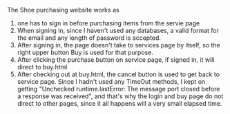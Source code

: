 The Shoe purchasing website works as
1. one has to sign in before purchasing items from the servie page
2. When signing in, since I haven't used any databases, a valid format for the email and any length of password is accepted.
3. After signing in, the page doesn't take to services page by itself, so the right upper button Buy is used for that purpose.
4. After clicking the purchase button on service page, if signed in, it will direct to buy.html
5. After checking out at buy.html, the cancel button is used to get back to service page.
Since I hadn't used any TimeOut methods, I kept on getting "Unchecked runtime.lastError: The message port closed before a response was received", and that's why the login and buy page do not direct to other pages, since it all happens will a very small elapsed time. 